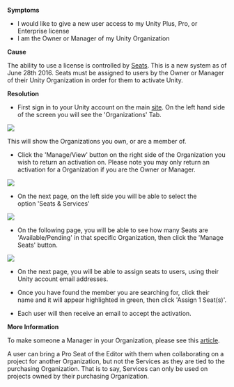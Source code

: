 
        

**Symptoms** 

*   I would like to give a new user access to my Unity Plus, Pro, or Enterprise license
*   I am the Owner or Manager of my Unity Organization

**Cause** 

The ability to use a license is controlled by [Seats](https://support.unity3d.com/hc/en-us/articles/210247053). This is a new system as of June 28th 2016. Seats must be assigned to users by the Owner or Manager of their Unity Organization in order for them to activate Unity.

**Resolution** 

*   First sign in to your Unity account on the main [site](https://id.unity.com/account/edit). On the left hand side of the screen you will see the 'Organizations' Tab.  

![](https://unity3d.zendesk.com/hc/en-us/article_attachments/204268323/Screen_Shot_2016-05-27_at_15.25.29.png)

This will show the Organizations you own, or are a member of.

*   Click the 'Manage/View' button on the right side of the Organization you wish to return an activation on. Please note you may only return an activation for a Organization if you are the Owner or Manager.  

![](https://unity3d.zendesk.com/hc/en-us/article_attachments/204268443/Screen_Shot_2016-05-27_at_15.29.29.png)

*   On the next page, on the left side you will be able to select the option 'Seats & Services'  

![](https://unity3d.zendesk.com/hc/en-us/article_attachments/204268543/Screen_Shot_2016-05-27_at_15.34.27.png)

*   On the following page, you will be able to see how many Seats are 'Available/Pending' in that specific Organization, then click the 'Manage Seats' button.  

![](https://unity3d.zendesk.com/hc/en-us/article_attachments/204053786/Screen_Shot_2016-05-27_at_15.35.24.png)

*   On the next page, you will be able to assign seats to users, using their Unity account email addresses.

*   Once you have found the member you are searching for, click their name and it will appear highlighted in green, then click 'Assign 1 Seat(s)'.

*   Each user will then receive an email to accept the activation.

**More Information** 

To make someone a Manager in your Organization, please see this [article](https://support.unity3d.com/hc/en-us/articles/206494363-How-do-I-add-people-to-my-organization-).

A user can bring a Pro Seat of the Editor with them when collaborating on a project for another Organization, but not the Services as they are tied to the purchasing Organization. That is to say, Services can only be used on projects owned by their purchasing Organization.

      